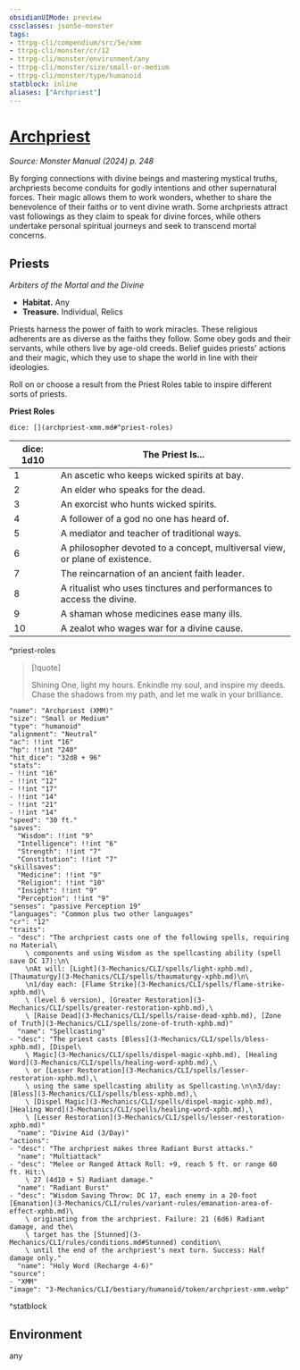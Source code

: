 ```yaml
---
obsidianUIMode: preview
cssclasses: json5e-monster
tags:
- ttrpg-cli/compendium/src/5e/xmm
- ttrpg-cli/monster/cr/12
- ttrpg-cli/monster/environment/any
- ttrpg-cli/monster/size/small-or-medium
- ttrpg-cli/monster/type/humanoid
statblock: inline
aliases: ["Archpriest"]
---
```

# [Archpriest](3-Mechanics\CLI\bestiary\humanoid/archpriest-xmm.md)
*Source: Monster Manual (2024) p. 248*  

By forging connections with divine beings and mastering mystical truths, archpriests become conduits for godly intentions and other supernatural forces. Their magic allows them to work wonders, whether to share the benevolence of their faiths or to vent divine wrath. Some archpriests attract vast followings as they claim to speak for divine forces, while others undertake personal spiritual journeys and seek to transcend mortal concerns.

## Priests

*Arbiters of the Mortal and the Divine*

- **Habitat.** Any  
- **Treasure.** Individual, Relics  

Priests harness the power of faith to work miracles. These religious adherents are as diverse as the faiths they follow. Some obey gods and their servants, while others live by age-old creeds. Belief guides priests' actions and their magic, which they use to shape the world in line with their ideologies.

Roll on or choose a result from the Priest Roles table to inspire different sorts of priests.

**Priest Roles**

`dice: [](archpriest-xmm.md#^priest-roles)`

| dice: 1d10 | The Priest Is... |
|------------|------------------|
| 1 | An ascetic who keeps wicked spirits at bay. |
| 2 | An elder who speaks for the dead. |
| 3 | An exorcist who hunts wicked spirits. |
| 4 | A follower of a god no one has heard of. |
| 5 | A mediator and teacher of traditional ways. |
| 6 | A philosopher devoted to a concept, multiversal view, or plane of existence. |
| 7 | The reincarnation of an ancient faith leader. |
| 8 | A ritualist who uses tinctures and performances to access the divine. |
| 9 | A shaman whose medicines ease many ills. |
| 10 | A zealot who wages war for a divine cause. |
^priest-roles

> [!quote]  
> 
> Shining One, light my hours. Enkindle my soul, and inspire my deeds. Chase the shadows from my path, and let me walk in your brilliance.


```statblock
"name": "Archpriest (XMM)"
"size": "Small or Medium"
"type": "humanoid"
"alignment": "Neutral"
"ac": !!int "16"
"hp": !!int "240"
"hit_dice": "32d8 + 96"
"stats":
- !!int "16"
- !!int "12"
- !!int "17"
- !!int "14"
- !!int "21"
- !!int "14"
"speed": "30 ft."
"saves":
  "Wisdom": !!int "9"
  "Intelligence": !!int "6"
  "Strength": !!int "7"
  "Constitution": !!int "7"
"skillsaves":
  "Medicine": !!int "9"
  "Religion": !!int "10"
  "Insight": !!int "9"
  "Perception": !!int "9"
"senses": "passive Perception 19"
"languages": "Common plus two other languages"
"cr": "12"
"traits":
- "desc": "The archpriest casts one of the following spells, requiring no Material\
    \ components and using Wisdom as the spellcasting ability (spell save DC 17):\n\
    \nAt will: [Light](3-Mechanics/CLI/spells/light-xphb.md), [Thaumaturgy](3-Mechanics/CLI/spells/thaumaturgy-xphb.md)\n\
    \n1/day each: [Flame Strike](3-Mechanics/CLI/spells/flame-strike-xphb.md)\
    \ (level 6 version), [Greater Restoration](3-Mechanics/CLI/spells/greater-restoration-xphb.md),\
    \ [Raise Dead](3-Mechanics/CLI/spells/raise-dead-xphb.md), [Zone of Truth](3-Mechanics/CLI/spells/zone-of-truth-xphb.md)"
  "name": "Spellcasting"
- "desc": "The priest casts [Bless](3-Mechanics/CLI/spells/bless-xphb.md), [Dispel\
    \ Magic](3-Mechanics/CLI/spells/dispel-magic-xphb.md), [Healing Word](3-Mechanics/CLI/spells/healing-word-xphb.md),\
    \ or [Lesser Restoration](3-Mechanics/CLI/spells/lesser-restoration-xphb.md),\
    \ using the same spellcasting ability as Spellcasting.\n\n3/day: [Bless](3-Mechanics/CLI/spells/bless-xphb.md),\
    \ [Dispel Magic](3-Mechanics/CLI/spells/dispel-magic-xphb.md), [Healing Word](3-Mechanics/CLI/spells/healing-word-xphb.md),\
    \ [Lesser Restoration](3-Mechanics/CLI/spells/lesser-restoration-xphb.md)"
  "name": "Divine Aid (3/Day)"
"actions":
- "desc": "The archpriest makes three Radiant Burst attacks."
  "name": "Multiattack"
- "desc": "Melee or Ranged Attack Roll: +9, reach 5 ft. or range 60 ft. Hit:\
    \ 27 (4d10 + 5) Radiant damage."
  "name": "Radiant Burst"
- "desc": "Wisdom Saving Throw: DC 17, each enemy in a 20-foot [Emanation](3-Mechanics/CLI/rules/variant-rules/emanation-area-of-effect-xphb.md)\
    \ originating from the archpriest. Failure: 21 (6d6) Radiant damage, and the\
    \ target has the [Stunned](3-Mechanics/CLI/rules/conditions.md#Stunned) condition\
    \ until the end of the archpriest's next turn. Success: Half damage only."
  "name": "Holy Word (Recharge 4-6)"
"source":
- "XMM"
"image": "3-Mechanics/CLI/bestiary/humanoid/token/archpriest-xmm.webp"
```
^statblock

## Environment

any